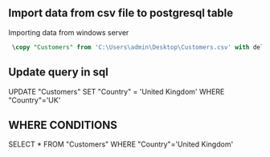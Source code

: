 ## Import data from csv file to postgresql table 

Importing data from windows server

```sql
 \copy "Customers" from 'C:\Users\admin\Desktop\Customers.csv' with delimiter ',' csv header encoding 'windows-1251';
```

## Update query in sql

UPDATE "Customers" SET "Country" = 'United Kingdom' WHERE "Country"='UK' 

## WHERE CONDITIONS

SELECT * FROM "Customers" WHERE "Country"='United Kingdom'
